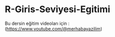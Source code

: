 # R-Giris-Seviyesi-Egitimi

Bu dersin eğitim videoları için : (https://www.youtube.com/@merhabayazilim)
